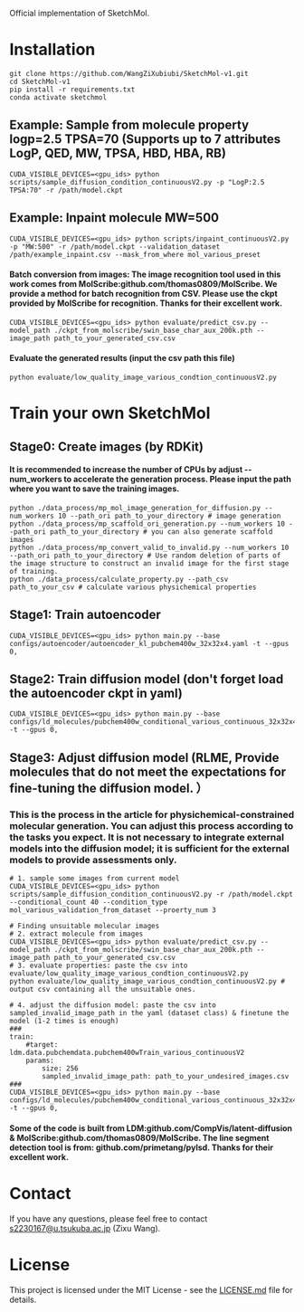 Official implementation of SketchMol.

# Installation
	git clone https://github.com/WangZiXubiubi/SketchMol-v1.git
	cd SketchMol-v1
	pip install -r requirements.txt
	conda activate sketchmol

## Example: Sample from molecule property logp=2.5 TPSA=70 (Supports up to 7 attributes LogP, QED, MW, TPSA, HBD, HBA, RB)
	CUDA_VISIBLE_DEVICES=<gpu_ids> python scripts/sample_diffusion_condition_continuousV2.py -p "LogP:2.5 TPSA:70" -r /path/model.ckpt
## Example: Inpaint molecule MW=500
	CUDA_VISIBLE_DEVICES=<gpu_ids> python scripts/inpaint_continuousV2.py -p "MW:500" -r /path/model.ckpt --validation_dataset /path/example_inpaint.csv --mask_from_where mol_various_preset
#### Batch conversion from images: The image recognition tool used in this work comes from MolScribe:github.com/thomas0809/MolScribe. We provide a method for batch recognition from CSV. Please use the ckpt provided by MolScribe for recognition. Thanks for their excellent work.
	CUDA_VISIBLE_DEVICES=<gpu_ids> python evaluate/predict_csv.py --model_path ./ckpt_from_molscribe/swin_base_char_aux_200k.pth --image_path path_to_your_generated_csv.csv
#### Evaluate the generated results (input the csv path this file)
 	python evaluate/low_quality_image_various_condtion_continuousV2.py
 
# Train your own SketchMol
## Stage0: Create images (by RDKit) 
#### It is recommended to increase the number of CPUs by adjust --num_workers to accelerate the generation process. Please input the path where you want to save the training images.
	python ./data_process/mp_mol_image_generation_for_diffusion.py --num_workers 10 --path_ori path_to_your_directory # image generation
	python ./data_process/mp_scaffold_ori_generation.py --num_workers 10 --path_ori path_to_your_directory # you can also generate scaffold images 
 	python ./data_process/mp_convert_valid_to_invalid.py --num_workers 10 --path_ori path_to_your_directory # Use random deletion of parts of the image structure to construct an invalid image for the first stage of training.
  	python ./data_process/calculate_property.py --path_csv path_to_your_csv # calculate various physichemical properties
## Stage1: Train autoencoder 
	CUDA_VISIBLE_DEVICES=<gpu_ids> python main.py --base configs/autoencoder/autoencoder_kl_pubchem400w_32x32x4.yaml -t --gpus 0,
## Stage2: Train diffusion model (don't forget load the autoencoder ckpt in yaml)
	CUDA_VISIBLE_DEVICES=<gpu_ids> python main.py --base configs/ld_molecules/pubchem400w_conditional_various_continuous_32x32x4.yaml -t --gpus 0,
## Stage3: Adjust diffusion model (RLME, Provide molecules that do not meet the expectations for fine-tuning the diffusion model. ）
### This is the process in the article for physichemical-constrained molecular generation. You can adjust this process according to the tasks you expect. It is not necessary to integrate external models into the diffusion model; it is sufficient for the external models to provide assessments only.
	# 1. sample some images from current model
	CUDA_VISIBLE_DEVICES=<gpu_ids> python scripts/sample_diffusion_condition_continuousV2.py -r /path/model.ckpt --conditional_count 40 --condition_type mol_various_validation_from_dataset --proerty_num 3

  	# Finding unsuitable molecular images
   	# 2. extract molecule from images
	CUDA_VISIBLE_DEVICES=<gpu_ids> python evaluate/predict_csv.py --model_path ./ckpt_from_molscribe/swin_base_char_aux_200k.pth --image_path path_to_your_generated_csv.csv 
 	# 3. evaluate properties: paste the csv into evaluate/low_quality_image_various_condtion_continuousV2.py
  	python evaluate/low_quality_image_various_condtion_continuousV2.py # output csv containing all the unsuitable ones. 
   
   	# 4. adjust the diffusion model: paste the csv into sampled_invalid_image_path in the yaml (dataset class) & finetune the model (1-2 times is enough)
	###
 	train:
		#target: ldm.data.pubchemdata.pubchem400wTrain_various_continuousV2
		params:
			size: 256
			sampled_invalid_image_path: path_to_your_undesired_images.csv
   	###
	CUDA_VISIBLE_DEVICES=<gpu_ids> python main.py --base configs/ld_molecules/pubchem400w_conditional_various_continuous_32x32x4.yaml -t --gpus 0,

#### Some of the code is built from LDM:github.com/CompVis/latent-diffusion & MolScribe:github.com/thomas0809/MolScribe. The line segment detection tool is from: github.com/primetang/pylsd. Thanks for their excellent work. 

# Contact
If you have any questions, please feel free to contact s2230167@u.tsukuba.ac.jp (Zixu Wang).

# License
This project is licensed under the MIT License - see the [LICENSE.md](LICENSE.md) file for details.
